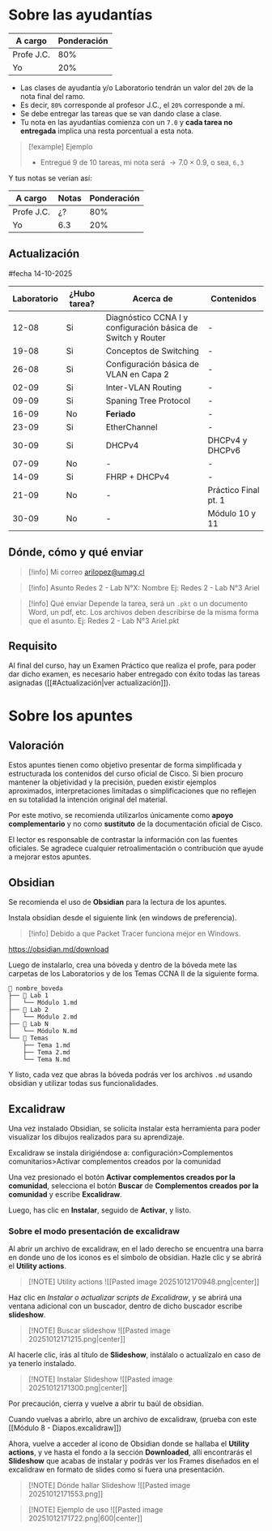 # Sobre las ayudantías

| A cargo    | Ponderación |
| ---------- | ----------- |
| Profe J.C. | 80%         |
| Yo         | 20%         |

- Las clases de ayudantía y/o Laboratorio tendrán un valor del `20%` de la nota final del ramo.
- Es decir, `80%` corresponde al profesor J.C., el `20%` corresponde a mí. 
- Se debe entregar las tareas que se van dando clase a clase.
- Tu nota en las ayudantías comienza con un `7.0` y **cada tarea no entregada** implica una resta porcentual a esta nota.

> [!example] Ejemplo
> - Entregué 9 de 10 tareas, mi nota será $\rightarrow 7.0 \times 0.9$, o sea, `6,3`

Y tus notas se verían así:

| A cargo    | Notas | Ponderación |
| ---------- | ----- | ----------- |
| Profe J.C. | ¿?    | 80%         |
| Yo         | 6.3   | 20%         |

## Actualización

#fecha 14-10-2025

| Laboratorio | ¿Hubo tarea? | Acerca de                                                    | Contenidos           |
| ----------- | ------------ | ------------------------------------------------------------ | -------------------- |
| 12-08       | Si           | Diagnóstico CCNA I y configuración básica de Switch y Router | -                    |
| 19-08       | Si           | Conceptos de Switching                                       | -                    |
| 26-08       | Si           | Configuración básica de VLAN en Capa 2                       | -                    |
| 02-09       | Si           | Inter-VLAN Routing                                           | -                    |
| 09-09       | Si           | Spaning Tree Protocol                                        | -                    |
| 16-09       | No           | **Feriado**                                                  | -                    |
| 23-09       | Si           | EtherChannel                                                 | -                    |
| 30-09       | Si           | DHCPv4                                                       | DHCPv4 y DHCPv6      |
| 07-09       | No           | -                                                            | -                    |
| 14-09       | Si           | FHRP + DHCPv4                                                | -                    |
| 21-09       | No           | -                                                            | Práctico Final pt. 1 |
| 30-09       | No           | -                                                            | Módulo 10 y 11       |

## Dónde, cómo y qué enviar


> [!info] Mi correo
> arilopez@umag.cl

> [!info] Asunto
> Redes 2 - Lab N°X: Nombre
> Ej: Redes 2 - Lab N°3 Ariel

> [!info] Qué enviar
> Depende la tarea, será un `.pkt` o un documento Word, un pdf, etc. 
> Los archivos deben describirse de la misma forma que el asunto.
> Ej: Redes 2 - Lab N°3 Ariel.pkt

## Requisito

Al final del curso, hay un Examen Práctico que realiza el profe, para poder dar dicho examen, es necesario haber entregado con éxito todas las tareas asignadas ([[#Actualización|ver actualización]]).

# Sobre los apuntes

## Valoración

Estos apuntes tienen como objetivo presentar de forma simplificada y estructurada los contenidos del curso oficial de Cisco. Si bien procuro mantener la objetividad y la precisión, pueden existir ejemplos aproximados, interpretaciones limitadas o simplificaciones que no reflejen en su totalidad la intención original del material.

Por este motivo, se recomienda utilizarlos únicamente como **apoyo complementario** y no como **sustituto** de la documentación oficial de Cisco.

El lector es responsable de contrastar la información con las fuentes oficiales. Se agradece cualquier retroalimentación o contribución que ayude a mejorar estos apuntes.

## Obsidian

Se recomienda el uso de **Obsidian** para la lectura de los apuntes.

Instala obsidian desde el siguiente link (en windows de preferencia).

> [!info] Debido a que Packet Tracer funciona mejor en Windows.

https://obsidian.md/download

Luego de instalarlo, crea una bóveda y dentro de la bóveda mete las carpetas de los Laboratorios y de los Temas CCNA II de la siguiente forma.

```plaintext
📁 nombre_boveda
├── 📁 Lab 1
│   └── Módulo 1.md
├── 📁 Lab 2
│   └── Módulo 2.md
├── 📁 Lab N
│   └── Módulo N.md
└── 📁 Temas
    ├── Tema 1.md
    ├── Tema 2.md
    └── Tema N.md
```

Y listo, cada vez que abras la bóveda podrás ver los archivos ``.md`` usando obsidian y utilizar todas sus funcionalidades.

## Excalidraw

Una vez instalado Obsidian, se solicita instalar esta herramienta para poder visualizar los dibujos realizados para su aprendizaje.

Excalidraw se instala dirigiéndose a: configuración>Complementos comunitarios>Activar complementos creados por la comunidad

Una vez presionado el botón **Activar complementos creados por la comunidad**, selecciona el botón **Buscar** de **Complementos creados por la comunidad** y escribe **Excalidraw**.

Luego, has clic en **Instalar**, seguido de **Activar**, y listo.

### Sobre el modo presentación de excalidraw

Al abrir un archivo de excalidraw, en el lado derecho se encuentra una barra en donde uno de los iconos es el símbolo de obsidian. Hazle clic y se abrirá el **Utility actions**.

> [!NOTE] Utility actions
> ![[Pasted image 20251012170948.png|center]]

Haz clic en *Instalar o actualizar scripts de Excalidraw*, y se abrirá una ventana adicional con un buscador, dentro de dicho buscador escribe **slideshow**.

> [!NOTE] Buscar slideshow
> ![[Pasted image 20251012171215.png|center]]

Al hacerle clic, irás al título de **Slideshow**, instálalo o actualízalo en caso de ya tenerlo instalado.

> [!NOTE] Instalar Slideshow
> ![[Pasted image 20251012171300.png|center]]

Por precaución, cierra y vuelve a abrir tu baúl de obsidian.

Cuando vuelvas a abrirlo, abre un archivo de excalidraw, (prueba con este [[Módulo 8 - Diapos.excalidraw]])

Ahora, vuelve a acceder al icono de Obsidian donde se hallaba el **Utility actions**, y ve hasta el fondo a la sección **Downloaded**, allí encontrarás el **Slideshow** que acabas de instalar y podrás ver los Frames diseñados en el excalidraw en formato de slides como si fuera una presentación.

> [!NOTE] Dónde hallar Slideshow
> ![[Pasted image 20251012171553.png]]

> [!NOTE] Ejemplo de uso
> ![[Pasted image 20251012171722.png|600|center]]
